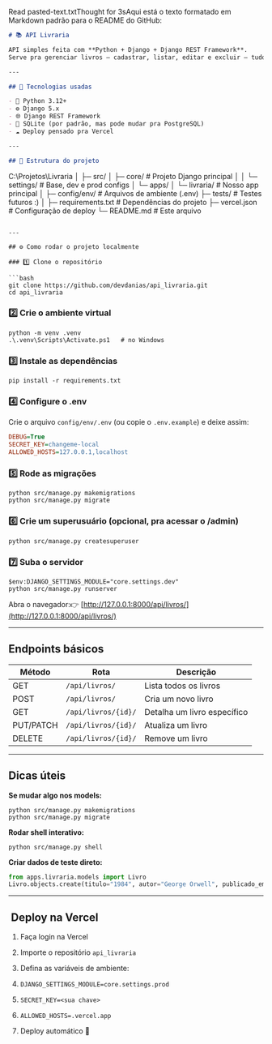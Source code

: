 Read pasted-text.txtThought for 3sAqui está o texto formatado em Markdown padrão para o README do GitHub:

```markdown
# 📚 API Livraria

API simples feita com **Python + Django + Django REST Framework**.  
Serve pra gerenciar livros — cadastrar, listar, editar e excluir — tudo via API REST.

---

## 🚀 Tecnologias usadas

- 🐍 Python 3.12+
- ⚙️ Django 5.x
- 🌐 Django REST Framework
- 🧩 SQLite (por padrão, mas pode mudar pra PostgreSQL)
- ☁️ Deploy pensado pra Vercel

---

## 🧱 Estrutura do projeto

```

C:\Projetos\Livraria
│
├─ src/
│  ├─ core/              # Projeto Django principal
│  │  └─ settings/       # Base, dev e prod configs
│  └─ apps/
│     └─ livraria/       # Nosso app principal
│
├─ config/env/           # Arquivos de ambiente (.env)
├─ tests/                # Testes futuros :)
│
├─ requirements.txt      # Dependências do projeto
├─ vercel.json           # Configuração de deploy
└─ README.md             # Este arquivo

```plaintext

---

## ⚙️ Como rodar o projeto localmente

### 1️⃣ Clone o repositório

```bash
git clone https://github.com/devdanias/api_livraria.git
cd api_livraria
```

### 2️⃣ Crie o ambiente virtual

```shellscript
python -m venv .venv
.\.venv\Scripts\Activate.ps1   # no Windows
```

### 3️⃣ Instale as dependências

```shellscript
pip install -r requirements.txt
```

### 4️⃣ Configure o .env

Crie o arquivo `config/env/.env` (ou copie o `.env.example`) e deixe assim:

```ini
DEBUG=True
SECRET_KEY=changeme-local
ALLOWED_HOSTS=127.0.0.1,localhost
```

### 5️⃣ Rode as migrações

```shellscript
python src/manage.py makemigrations
python src/manage.py migrate
```

### 6️⃣ Crie um superusuário (opcional, pra acessar o /admin)

```shellscript
python src/manage.py createsuperuser
```

### 7️⃣ Suba o servidor

```shellscript
$env:DJANGO_SETTINGS_MODULE="core.settings.dev"
python src/manage.py runserver
```

Abra o navegador:👉 [http://127.0.0.1:8000/api/livros/](http://127.0.0.1:8000/api/livros/)

---

## Endpoints básicos

| Método | Rota | Descrição
|-----|-----|-----
| GET | `/api/livros/` | Lista todos os livros
| POST | `/api/livros/` | Cria um novo livro
| GET | `/api/livros/{id}/` | Detalha um livro específico
| PUT/PATCH | `/api/livros/{id}/` | Atualiza um livro
| DELETE | `/api/livros/{id}/` | Remove um livro


---

## Dicas úteis

**Se mudar algo nos models:**

```shellscript
python src/manage.py makemigrations
python src/manage.py migrate
```

**Rodar shell interativo:**

```shellscript
python src/manage.py shell
```

**Criar dados de teste direto:**

```python
from apps.livraria.models import Livro
Livro.objects.create(titulo="1984", autor="George Orwell", publicado_em="1949-06-08")
```

---

## ️ Deploy na Vercel

1. Faça login na Vercel
2. Importe o repositório `api_livraria`
3. Defina as variáveis de ambiente:

1. `DJANGO_SETTINGS_MODULE=core.settings.prod`
2. `SECRET_KEY=<sua chave>`
3. `ALLOWED_HOSTS=.vercel.app`



4. Deploy automático 🎉
